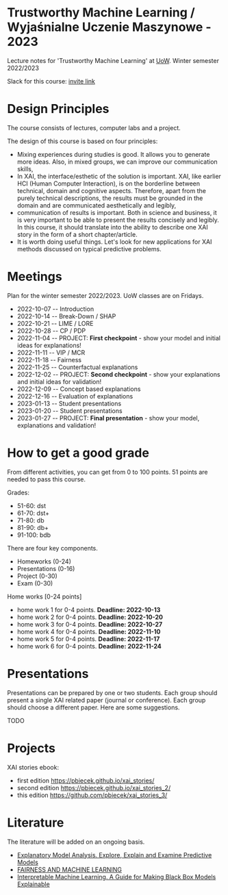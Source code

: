 # Trustworthy Machine Learning / Wyjaśnialne Uczenie Maszynowe - 2023

Lecture notes for 'Trustworthy Machine Learning' at [UoW](https://usosweb.uw.edu.pl/kontroler.php?_action=katalog2/przedmioty/pokazPrzedmiot&amp;kod=1000-319bEML). Winter semester 2022/2023

Slack for this course: [invite link](TODO)

# Design Principles

The course consists of lectures, computer labs and a project.

The design of this course is based on four principles:

- Mixing experiences during studies is good. It allows you to generate more ideas. Also, in mixed groups, we can improve our communication skills,
- In XAI, the interface/esthetic of the solution is important. XAI, like earlier HCI (Human Computer Interaction), is on the borderline between technical, domain and cognitive aspects. Therefore, apart from the purely technical descriptions, the results must be grounded in the domain and are communicated aesthetically and legibly, 
- communication of results is important. Both in science and business, it is very important to be able to present the results concisely and legibly. In this course, it should translate into the ability to describe one XAI story in the form of a short chapter/article.
- It is worth doing useful things. Let's look for new applications for XAI methods discussed on typical predictive problems.


# Meetings

Plan for the winter semester 2022/2023. UoW classes are on Fridays. 


* 2022-10-07  -- Introduction
* 2022-10-14  -- Break-Down / SHAP
* 2022-10-21  -- LIME / LORE
* 2022-10-28  -- CP / PDP
* 2022-11-04  -- PROJECT: **First checkpoint** - show your model and initial ideas for explanations!
* 2022-11-11  -- VIP / MCR
* 2022-11-18  -- Fairness
* 2022-11-25  -- Counterfactual explanations
* 2022-12-02  -- PROJECT: **Second checkpoint** - show your explanations and initial ideas for validation!
* 2022-12-09  -- Concept based explanations
* 2022-12-16  -- Evaluation of explanations
* 2023-01-13  -- Student presentations
* 2023-01-20  -- Student presentations
* 2023-01-27  -- PROJECT:  **Final presentation** - show your model, explanations and validation!

# How to get a good grade

From different activities, you can get from 0 to 100 points. 51 points are needed to pass this course.

Grades:

* 51-60: dst
* 61-70: dst+
* 71-80: db
* 81-90: db+
* 91-100: bdb


There are four key components.

* Homeworks (0-24)
* Presentations (0-16)
* Project (0-30)
* Exam  (0-30)

Home works [0-24 points]
 - home work 1  for 0-4 points. **Deadline: 2022-10-13**
 - home work 2  for 0-4 points. **Deadline: 2022-10-20** 
 - home work 3  for 0-4 points. **Deadline: 2022-10-27**
 - home work 4  for 0-4 points. **Deadline: 2022-11-10**
 - home work 5  for 0-4 points. **Deadline: 2022-11-17**
 - home work 6  for 0-4 points. **Deadline: 2022-11-24**

# Presentations

Presentations can be prepared by one or two students. Each group should present a single XAI related paper (journal or conference). Each group should choose a different paper. Here are some suggestions.

TODO

# Projects

XAI stories ebook: 
- first edition https://pbiecek.github.io/xai_stories/
- second edition https://pbiecek.github.io/xai_stories_2/
- this edition https://github.com/pbiecek/xai_stories_3/


# Literature

The literature will be added on an ongoing basis. 

* [Explanatory Model Analysis. Explore, Explain and Examine Predictive Models](https://pbiecek.github.io/ema/)
* [FAIRNESS AND MACHINE LEARNING](https://fairmlbook.org/)
* [Interpretable Machine Learning. A Guide for Making Black Box Models Explainable](https://christophm.github.io/interpretable-ml-book/)
